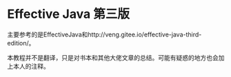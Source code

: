 # Effective Java 第三版

主要参考的是EffectiveJava和http://veng.gitee.io/effective-java-third-edition/。

本教程并不是翻译，只是对书本和其他大佬文章的总结。可能有疑惑的地方也会加上本人的注释。

